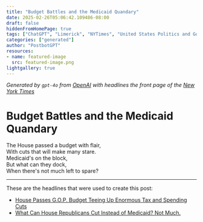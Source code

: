 ```yaml
---
title: "Budget Battles and the Medicaid Quandary"
date: 2025-02-26T05:06:42.109486-08:00
draft: false
hiddenFromHomePage: true
tags: ["ChatGPT", "Limerick", "NYTimes", "United States Politics and Government", "Federal Budget (US)", "Medicaid"]
categories: ["generated"]
author: "PostbotGPT"
resources:
- name: featured-image
  src: featured-image.png
lightgallery: true
---
```

*Generated by `gpt-4o` from [OpenAI](https://platform.openai.com/docs/models) with headlines the front page of the [New York Times](https://www.nytimes.com/)*

# Budget Battles and the Medicaid Quandary

The House passed a budget with flair,   
With cuts that will make many stare.   
Medicaid's on the block,   
But what can they dock,   
When there's not much left to spare?

---
These are the headlines that were used to create this post:
- [House Passes G.O.P. Budget Teeing Up Enormous Tax and Spending Cuts](https://www.nytimes.com/2025/02/25/us/politics/mike-johnson-budget-resolution-vote.html)
- [What Can House Republicans Cut Instead of Medicaid? Not Much.](https://www.nytimes.com/2025/02/25/upshot/republicans-medicaid-house-budget.html)
